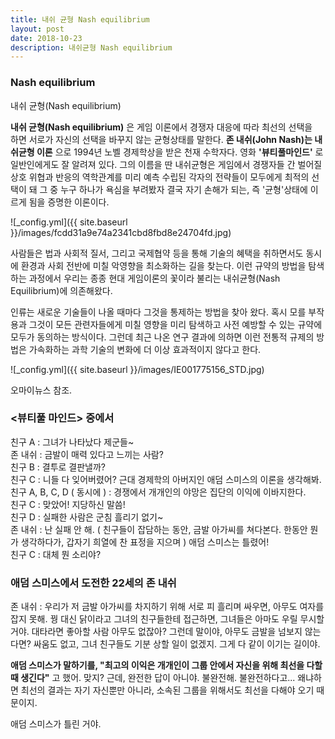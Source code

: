 ```yaml
---
title: 내쉬 균형 Nash equilibrium
layout: post
date: 2018-10-23
description: 내쉬균형 Nash equilibrium
---
```


### Nash equilibrium  
내쉬 균형(Nash equilibrium)  


**내쉬 균형(Nash equilibrium)** 은 게임 이론에서 경쟁자 대응에 따라 최선의 선택을   
하면 서로가 자신의 선택을 바꾸지 않는 균형상태를 말한다.
**존 내쉬(John Nash)는 내쉬균형 이론** 으로 1994년 노벨 경제학상을 받은 천재 수학자다. 
영화 **'뷰티풀마인드'** 로 일반인에게도 잘 알려져 있다. 
그의 이름을 딴 내쉬균형은 게임에서 경쟁자들 간 벌어질 상호 위협과 반응의 역학관계를 미리 예측
수립된 각자의 전략들이 모두에게 최적의 선택이 돼 그 중 누구 하나가 욕심을 부려봤자 결국 자기 손해가 되는, 
즉 '균형'상태에 이르게 됨을 증명한 이론이다.   

![_config.yml]({{ site.baseurl }}/images/fcdd31a9e74a2341cbd8fbd8e24704fd.jpg)


사람들은 법과 사회적 질서, 그리고 국제협약 등을 통해 기술의 혜택을 취하면서도 동시에 환경과 사회 전반에 미칠 악영향을 최소화하는 길을 찾는다. 
이런 규약의 방법을 탐색하는 과정에서 우리는 종종 현대 게임이론의 꽃이라 불리는 내쉬균형(Nash Equilibrium)에 의존해왔다. 

인류는 새로운 기술들이 나올 때마다 그것을 통제하는 방법을 찾아 왔다. 
혹시 모를 부작용과 그것이 모든 관련자들에게 미칠 영향을 미리 탐색하고 사전 예방할 수 있는 규약에 모두가 동의하는 방식이다. 
그런데 최근 나온 연구 결과에 의하면 이런 전통적 규제의 방법은 가속화하는 과학 기술의 변화에 더 이상 효과적이지 않다고 한다.  

![_config.yml]({{ site.baseurl }}/images/IE001775156_STD.jpg)

오마이뉴스 참조.  

### <뷰티풀 마인드> 중에서

친구 A : 그녀가 나타났다 제군들~  
존 내쉬 : 금발이 매력 있다고 느끼는 사람?  
친구 B : 결투로 결판낼까?  
친구 C : 니들 다 잊어버렸어? 근대 경제학의 아버지인 애덤 스미스의 이론을 생각해봐.  
친구 A, B, C, D ( 동시에 ) : 경쟁에서 개개인의 야망은 집단의 이익에 이바지한다.  
친구 C : 맞았어! 지당하신 말씀!  
친구 D : 실패한 사람은 군침 흘리기 없기~  
존 내쉬 : 난 실패 안 해. ( 친구들이 잡담하는 동안, 금발 아가씨를 쳐다본다. 한동안 뭔가 생각하다가, 갑자기 희열에 찬 표정을 지으며 ) 애덤 스미스는 틀렸어!  
친구 C : 대체 뭔 소리야?  

### 애덤 스미스에서 도전한 22세의 존 내쉬  

존 내쉬 : 우리가 저 금발 아가씨를 차지하기 위해 서로 피 흘리며 싸우면, 아무도 여자를 잡지 못해. 꿩 대신 닭이라고 그녀의 친구들한테 접근하면, 그녀들은 아마도 우릴 무시할 거야. 대타라면 좋아할 사람 아무도 없잖아? 그런데 말이야, 아무도 금발을 넘보지 않는다면? 싸움도 없고, 그녀 친구들도 기분 상할 일이 없겠지. 그게 다 같이 이기는 길이야. 

**애덤 스미스가 말하기를, "최고의 이익은 개개인이 그룹 안에서 자신을 위해 최선을 다할 때 생긴다"** 고 했어. 맞지? 
근데, 완전한 답이 아니야. 불완전해. 불완전하다고... 왜냐하면 최선의 결과는 자기 자신뿐만 아니라, 
소속된 그룹을 위해서도 최선을 다해야 오기 때문이지.   

애덤 스미스가 틀린 거야.  
 





